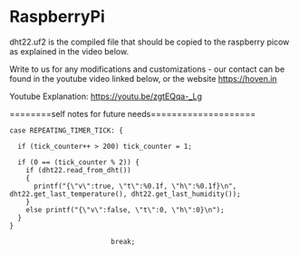 # RaspberryPi
dht22.uf2 is the compiled file that should be copied to the raspberry picow as explained in the video below. 

Write to us for any modifications and customizations - our contact can be found in the youtube video linked below, or the website https://hoven.in

Youtube Explanation: https://youtu.be/zgtEQqa-_Lg

========self notes for future needs====================

    case REPEATING_TIMER_TICK: {

      if (tick_counter++ > 200) tick_counter = 1;

      if (0 == (tick_counter % 2)) {
        if (dht22.read_from_dht())
        {
          printf("{\"v\":true, \"t\":%0.1f, \"h\":%0.1f}\n", dht22.get_last_temperature(), dht22.get_last_humidity());
        }
        else printf("{\"v\":false, \"t\":0, \"h\":0}\n");
      }
    }

                             break;
